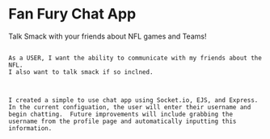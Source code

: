 Fan Fury Chat App
===================


Talk Smack with your friends about NFL games and Teams!
```

As a USER, I want the ability to communicate with my friends about the NFL.
I also want to talk smack if so inclned. 



I created a simple to use chat app using Socket.io, EJS, and Express.
In the current configuation, the user will enter their username and begin chatting.  Future improvements will include grabbing the username from the profile page and automatically inputting this information.  
